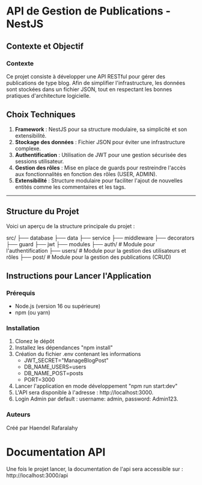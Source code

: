 # API de Gestion de Publications - NestJS

## Contexte et Objectif

### Contexte

Ce projet consiste à développer une API RESTful pour gérer des publications de type blog. Afin de simplifier l'infrastructure, les données sont stockées dans un fichier JSON, tout en respectant les bonnes pratiques d'architecture logicielle.

## Choix Techniques

1. **Framework** : NestJS pour sa structure modulaire, sa simplicité et son extensibilité.
2. **Stockage des données** : Fichier JSON pour éviter une infrastructure complexe.
3. **Authentification** : Utilisation de JWT pour une gestion sécurisée des sessions utilisateur.
4. **Gestion des rôles** : Mise en place de guards pour restreindre l'accès aux fonctionnalités en fonction des rôles (USER, ADMIN).
5. **Extensibilité** : Structure modulaire pour faciliter l'ajout de nouvelles entités comme les commentaires et les tags.

---

## Structure du Projet

Voici un aperçu de la structure principale du projet :

src/
├── database
├── data
├── service
├── middleware
├── decorators
├── guard
├── jwt
├── modules
├── auth/ # Module pour l'authentification
├── users/ # Module pour la gestion des utilisateurs et rôles
├── post/ # Module pour la gestion des publications (CRUD)

## Instructions pour Lancer l'Application

### Prérequis

- Node.js (version 16 ou supérieure)
- npm (ou yarn)

### Installation

1. Clonez le dépôt
2. Installez les dépendances "npm install"
3. Création du fichier .env contenant les informations
   - JWT_SECRET="ManageBlogPost"
   - DB_NAME_USERS=users
   - DB_NAME_POST=posts
   - PORT=3000
4. Lancer l'application en mode développement "npm run start:dev"
5. L'API sera disponible à l'adresse : http://localhost:3000.
6. Login Admin par default : username: admin, password: Admin123.

### Auteurs

Créé par Haendel Rafaralahy

# Documentation API

Une fois le projet lancer, la documentation de l'api sera accessible sur :
http://localhost:3000/api
